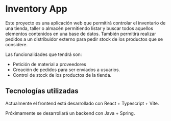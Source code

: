 # Inventory App

Este proyecto es una aplicación web que permitirá controlar el inventario de una tienda, taller o almacén permitiendo listar y buscar todos aquellos elementos contenidos en una base de datos. También permitirá realizar pedidos a un distribuidor externo para pedir stock de los productos que se considere.

Las funcionalidades que tendrá son:

- Petición de material a proveedores
- Creación de pedidos para ser enviados a usuarios.
- Control de stock de los productos de la tienda.

## Tecnologías utilizadas

Actualmente el frontend está desarrollado con React + Typescript + Vite.

Próximamente se desarrollará un backend con Java + Spring.
